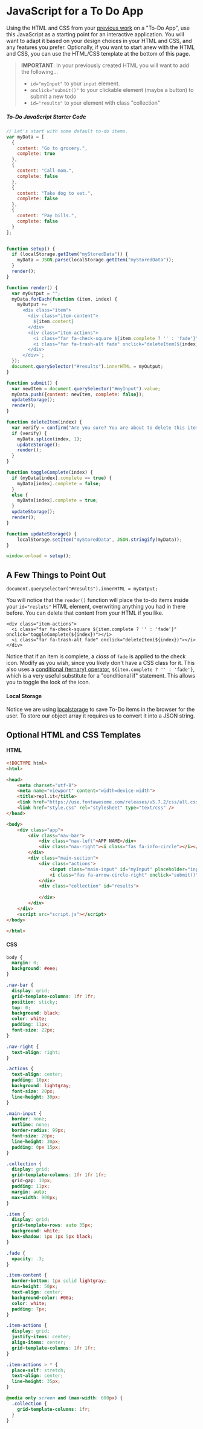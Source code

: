 # JavaScript for a To Do App

Using the HTML and CSS from your [previous work](gridBasedApp) on a "To-Do App", use this JavaScript as a starting point for an interactive application. You will want to adapt it based on your design choices in your HTML and CSS, and any features you prefer. Optionally, if you want to start anew with the HTML and CSS, you can use the HTML/CSS template at the bottom of this page.

> **IMPORTANT**: In your previously created HTML you will want to add the following...
> - `id="myInput"` to your `input` element.
> - `onclick="submit()"` to your clickable element (maybe a button) to submit a new todo
> - `id="results"` to your element with class "collection"

##### To-Do JavaScript Starter Code
```js
// Let's start with some default to-do items.
var myData = [
  {
    content: "Go to grocery.",
    complete: true
  },
  {
    content: "Call mom.",
    complete: false
  },
  {
    content: "Take dog to vet.",
    complete: false
  },
  {
    content: "Pay bills.",
    complete: false
  }
];


function setup() {
  if (localStorage.getItem("myStoredData")) {
    myData = JSON.parse(localStorage.getItem("myStoredData"));
  }
  render();
}

function render() {
  var myOutput = "";
  myData.forEach(function (item, index) {
    myOutput += `
      <div class="item">
        <div class="item-content">
          ${item.content}
        </div>
        <div class="item-actions">
          <i class="far fa-check-square ${item.complete ? '' : 'fade'}" onclick="toggleComplete(${index})"></i>
          <i class="far fa-trash-alt fade" onclick="deleteItem(${index})"></i>
        </div>
      </div>`;
  });
  document.querySelector("#results").innerHTML = myOutput;
}

function submit() {
  var newItem = document.querySelector("#myInput").value;
  myData.push({content: newItem, complete: false});
  updateStorage();
  render();
}

function deleteItem(index) {
  var verify = confirm("Are you sure? You are about to delete this item.");
  if (verify) {
    myData.splice(index, 1);
    updateStorage();
    render();
  }
}

function toggleComplete(index) {
  if (myData[index].complete == true) {
    myData[index].complete = false;
  }
  else {
    myData[index].complete = true;
  }
  updateStorage();
  render();
}

function updateStorage() {
    localStorage.setItem("myStoredData", JSON.stringify(myData));
}

window.onload = setup();
```

## A Few Things to Point Out

`document.querySelector("#results").innerHTML = myOutput;`

You will notice that the `render()` function will place the to-do items inside your `id="resluts"` HTML element, overwriting anything you had in there before. You can delete that content from your HTML if you like.

```
<div class="item-actions">
  <i class="far fa-check-square ${item.complete ? '' : 'fade'}" onclick="toggleComplete(${index})"></i>
  <i class="far fa-trash-alt fade" onclick="deleteItem(${index})"></i>
</div>
```

Notice that if an item is complete, a *class* of `fade` is applied to the check icon. Modify as you wish, since you likely don't have a CSS class for it. This also uses a [conditional (ternary) operator](https://developer.mozilla.org/en-US/docs/Web/JavaScript/Reference/Operators/Conditional_Operator), `${item.complete ? '' : 'fade'}`, which is a very useful substitute for a "conditional if" statement. This allows you to toggle the look of the icon.

#### Local Storage

Notice we are using [localstorage](https://www.w3schools.com/jsreF/prop_win_localstorage.asp) to save To-Do items in the browser for the user. To store our object array it requires us to convert it into a JSON string.

## Optional HTML and CSS Templates

#### HTML
```html
<!DOCTYPE html>
<html>

<head>
    <meta charset="utf-8">
    <meta name="viewport" content="width=device-width">
    <title>repl.it</title>
    <link href="https://use.fontawesome.com/releases/v5.7.2/css/all.css" rel="stylesheet">
    <link href="style.css" rel="stylesheet" type="text/css" />
</head>

<body>
    <div class="app">
        <div class="nav-bar">
            <div class="nav-left">APP NAME</div>
            <div class="nav-right"><i class="fas fa-info-circle"></i></div>
        </div>
        <div class="main-section">
            <div class="actions">
                <input class="main-input" id="myInput" placeholder="input here" size="30">
                <i class="fas fa-arrow-circle-right" onclick="submit()"> </i>
            </div>
            <div class="collection" id="results">
                
            </div>
        </div>
    </div>
    <script src="script.js"></script>
</body>

</html>
```

#### CSS
```css
body {
  margin: 0;
  background: #eee;
}

.nav-bar {
  display: grid;
  grid-template-columns: 1fr 1fr;
  position: sticky;
  top: 0;
  background: black;
  color: white;
  padding: 11px;
  font-size: 22px;
}

.nav-right {
  text-align: right;
}

.actions {
  text-align: center;
  padding: 10px;
  background: lightgray;
  font-size: 20px;
  line-height: 30px;
}

.main-input {
  border: none;
  outline: none;
  border-radius: 99px;
  font-size: 20px;
  line-height: 30px;
  padding: 0px 15px;
}

.collection {
  display: grid;
  grid-template-columns: 1fr 1fr 1fr;
  grid-gap: 10px;
  padding: 11px;
  margin: auto;
  max-width: 900px;
}

.item {
  display: grid;
  grid-template-rows: auto 35px;
  background: white;
  box-shadow: 1px 1px 5px black;
}

.fade {
  opacity: .3;
}

.item-content {
  border-bottom: 1px solid lightgray;
  min-height: 50px;
  text-align: center;
  background-color: #00a;
  color: white;
  padding: 7px;
}

.item-actions {
  display: grid;
  justify-items: center;
  align-items: center;
  grid-template-columns: 1fr 1fr;
}

.item-actions > * {
  place-self: stretch;
  text-align: center;
  line-height: 35px;
}

@media only screen and (max-width: 600px) {
  .collection {
    grid-template-columns: 1fr;
  }
}
```



